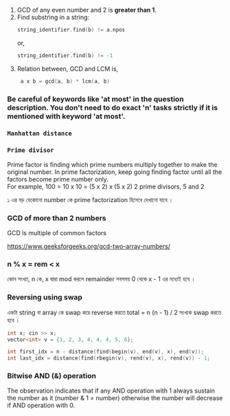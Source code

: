 1. GCD of any even number and 2 is **greater than 1**.
2. Find substring in a string:
   ```cpp
   string_identifier.find(b) != a.npos
   ```
   or,
   ```cpp
   string_identifier.find(b) != -1
   ```
3. Relation between, GCD and LCM is,
   ```cpp
    a x b = gcd(a, b) * lcm(a, b)
   ```


### Be careful of keywords like 'at most' in the question description. You don't need to do exact 'n' tasks strictly if it is mentioned with keyword 'at most'. 

### **```Manhattan distance```**


### **```Prime divisor```**

Prime factor is finding which prime numbers multiply together to make the original number. In prime factorization, keep going finding factor until all the factors become prime number only.  
For example, 100 = 10 x 10 = (5 x 2) x (5 x 2)
2 prime divisors, 5 and 2

১ এর বড় যেকোনো number কে prime factorization হিসেবে দেখানো যাবে । 

### **GCD of more than 2 numbers**
GCD is multiple of common factors 

https://www.geeksforgeeks.org/gcd-two-array-numbers/


### n % x = rem < x 
কোন সংখ্যা, n কে, x দ্বারা mod করলে remainder সবসময় 0 থেকে x - 1 এর মধ্যেই হবে । 

### Reversing using swap 
একটা string বা array কে swap করে reverse করতে total = n (n - 1) / 2 সংখ্যক swap করতে হবে । 

```cpp
int x; cin >> x;
vector<int> v = {1, 2, 3, 4, 4, 4, 5, 6};

int first_idx = n - distance(find(begin(v), end(v), x), end(v));
int last_idx = distance(find(rbegin(v), rend(v), x), rend(v)) - 1;
```

### Bitwise AND (&) operation
The observation indicates that if any AND operation with 1 always sustain the number as it (number & 1 = number) otherwise the number will decrease if AND operation with 0.


